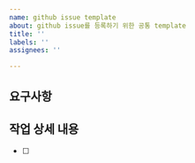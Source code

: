 ```yaml
---
name: github issue template
about: github issue를 등록하기 위한 공통 template
title: ''
labels: ''
assignees: ''

---
```


## 요구사항
>
## 작업 상세 내용
- [ ]
